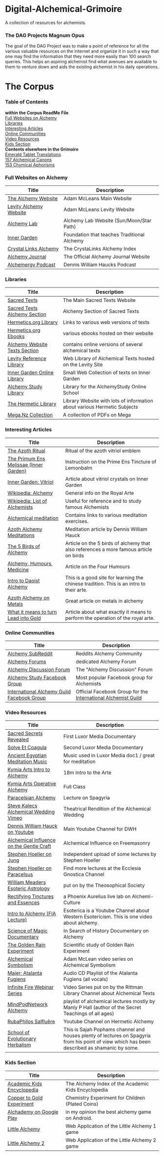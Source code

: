# Digital-Alchemical-Grimoire
A collection of resources for alchemists.

### The DAG Projects Magnum Opus

The goal of the DAG Project was to make a point of reference for all the various valuable resources on the internet and organize it in such a way that one may find the information that they need more easily than 100 search queries. This helps an aspiring alchemist find what avenues are available to them to venture down and aids the existing alchemist in his daily operations.

# The Corpus

### Table of Contents
**within the Corpus ReadMe File**  
[Full Websites on Alchemy](#Full-Websites-on-Alchemy)  
[Libraries](#Libraries)  
[Interesting Articles](#Interesting-Articles)  
[Online Communities](#Online-Communities)  
[Video Resources](#Video-Resources)  
[Kids Section](#Kids-Section)  
**Contents elsewhere in the Grimoire**    
[Emerald Tablet Translations](EmeraldTablet.txt)  
[157 Alchemical Canons](157canons.txt)  
[153 Chymical Aphorisms](153aphorisms.txt)  

### Full Websites on Alchemy
Title | Description
---- | ----
[The Alchemy Website](https://www.alchemywebsite.com/) | Adam McLeans Main Website
[Levity Alchemy Website](http://www.levity.com/alchemy/) | Adam McLeans Levity Website
[Alchemy Lab](https://www.alchemylab.com/) | Alchemy Lab Website (Sun/Moon/Star Path)
[Inner Garden](https://innergarden.org/) | Foundation that teaches Traditional Alchemy
[Crystal Links Alchemy](https://www.crystalinks.com/alchemyindex.html) | The CrystaLinks Alchemy Index
[Alchemy Journal](https://alchemyjournal.org/) | The Official Alchemy Journal Website
[Alchemergy Podcast](https://alchemergy.podbean.com/) | Dennis William Haucks Podcast

### Libraries
Title | Description
---- | ----
[Sacred Texts](https://www.sacred-texts.com/) | The Main Sacred Texts Website
[Sacred Texts Alchemy Section](https://www.sacred-texts.com/alc/index.htm) | Alchemy Section of Sacred Texts
[Hermetics.org Library](http://www.hermetics.org/library.html/) | Links to various web versions of texts
[Hermetics.org Ebooks](http://www.hermetics.org/ebooks.html) | various ebooks hosted on their website
[Alchemy Website Texts Section](https://www.alchemywebsite.com/texts.html) | contains online versions of several alchemical texts
[Levity Reference Library](http://www.levity.com/alchemy/referlib.html) | Web Library of Alchemical Texts hosted on the Levity Site
[Inner Garden Online Library](https://innergarden.org/alchemylibrary/contents.html) | Small Web Collection of texts on Inner Garden
[Alchemy Study Library](https://alchemystudy.com/library.html) | Library for the AlchemyStudy Online School
[The Hermetic Library](https://hermetic.com/index) | Library Website with lots of information about various Hermetic Subjects
[Mega.Nz Collection](https://mega.nz/folder/k1tnhJqZ#LN-lFmw67x3qjEvR0gRSjg) | A collection of PDFs on Mega


### Interesting Articles
Title | Description
---- | ----
[The Azoth Ritual](http://azothalchemy.org/azoth_ritual.htm) | Ritual of the azoth vitriol emblem
[The Primum Ens Melissae (Inner Garden)](https://innergarden.org/en/ens.html) | Instruction on the Prime Ens Tincture of Lemonbalm
[Inner Garden: Vitriol](https://innergarden.org/en/vitriol.html) | Article about vitriol crystals on Inner Garden
[Wikipedia: Alchemy](https://en.wikipedia.org/wiki/Alchemy) | General info on the Royal Arte
[Wikipedia: List of Alchemists](https://en.wikipedia.org/wiki/List_of_alchemists) | Useful for reference and to study famous Alchemists
[Alchemical meditation](https://www.alchemywebsite.com/medit.html) | Contains links to various meditation exercises.
[Azoth Alchemy Meditations](http://azothalchemy.org/meditations.htm) | Meditation article by Dennis William Hauck
[The 5 Birds of Alchemy](https://blabelalchemy.wordpress.com/2012/07/22/five-birds-in-the-alchemy-of-tounges/) | Article on the 5 birds of alchemy that also references a more famous article on birds
[Alchemy, Humours, Medicine](https://patrickmlandry.wordpress.com/2012/12/16/alchemy-humours-medicine/) | Article on the Four Humours
[Intro to Daoist Alchemy](https://www.goldenelixir.com/jindan/jindan_intro.html) | This is a good site for learning the chinese tradition. This is an intro to their arte.
[Azoth Alchemy on Metals](https://www.azothalchemy.org/metals.htm) | Great article on metals in alchemy
[What it means to turn Lead into Gold](http://vjmpublishing.nz/?p=17216) | Article about what exactly it means to perform the operation of the royal arte.

### Online Communities
Title | Description
---- | ----
[Alchemy SubReddit](https://www.reddit.com/r/alchemy/) | Reddits Alchemy Community
[Alchemy Forums](http://www.alchemyforums.com/) | dedicated Alchemy Forum
[Alchemy Discussion Forum](http://www.alchemydiscussion.com/) | The "Alchemy Discussion" Forum
[Alchemy Study Facebook Group](https://www.facebook.com/groups/studyalchemy/) | Most popular Facebook group for Alchemists
[International Alchemy Guild Facebook Group](https://www.facebook.com/groups/guildalchemy) | Official Facebook Group for the [International Alchemist Guild](http://alchemyguild.memberlodge.org/)

### Video Resources
Title | Description
---- | ----
[Sacred Secrets Revealed](https://www.youtube.com/watch?v=DGyYIJpMC-k) | First Luxor Media Documentary
[Solve Et Coagula](https://www.youtube.com/watch?v=711GUvU06eY) | Second Luxor Media Documentary
[Ancient Egyptian Meditation Music](https://www.youtube.com/watch?v=i_7RIrMzewU) | Music used in Luxor Media doc1 / great for meditation
[Kymia Arts Intro to Alchemy](https://www.youtube.com/watch?v=O6e8iTxKNlE) | 18m Intro to the Arte
[Kymia Arts Operative Alchemy](https://www.youtube.com/watch?v=S-ey4Dqyxd4) | Full Class
[Paracelsian Alchemy](https://www.youtube.com/watch?v=NqJ61E86sww&t=5s) | Lecture on Spagyria
[Steve Kalecs Alchemical Wedding Vimeo](https://vimeo.com/374556767) | Theatrical Rendition of the Alchemical Wedding
[Dennis William Hauck on Youtube](https://www.youtube.com/c/DWHauck1/videos) | Main Youtube Channel for DWH
[Alchemical Influence on the Gentle Craft](https://www.youtube.com/watch?v=iUTLcG718_E) | Alchemical Influence on Freemasonry
[Stephen Hoeller on Jung](https://youtu.be/QzoqTQx-lyw) | Independent upload of some lectures by Stephen Hoeller
[Stephen Hoeller on Paracelsus](https://youtu.be/SKy_55pOONU) | Find more lectures at the Ecclesia Gnostica Channel
[William Meaders Esoteric Astrology](https://youtu.be/OLhw9ndeEH8) | put on by the Theosophical Society
[Rectifying Tinctures and Essences](https://www.youtube.com/watch?v=x9nMaoVV9xk&t=33s) | a Phoenix Aurelius live lab on Alchemi-Culture
[Intro to Alchemy (FIA Lecture)](https://youtu.be/DgP983eCRfM) | Esoterica is a Youtube Channel about Western Esotericism. This is one video about alchemy.
[Science of Magic Documentary](https://youtu.be/iMmgiVfxaEI) | In Search of History Documentary on Alchemy
[The Golden Rain Experiment](https://youtu.be/mzsdORUPk48) | Scientific study of Golden Rain Experiment
[Alchemical Symbolism](https://www.youtube.com/playlist?list=PLKocZwBnFDxNAoxyxZ0w7mum35YY4v0nb) | Adam McLean video series on Alchemical Symbolism
[Maier: Atalanta Fugiens](https://www.youtube.com/playlist?list=PL_E8uiPBMVWjixlkVJFvJnjK4CItaiZJD) | Audio CD Playlist of the Atalanta Fugiens (all vocals)
[Infinite Fire Webinar Series](https://www.youtube.com/playlist?list=PLNdQbyH7lu8uUkaLX-tus2f11B3-BXBOx) | Video Series put on by the Rittman Library Channel about Alchemical Texts
[MindPodNetwork Alchemy](https://www.youtube.com/playlist?list=PLdN4QIhoeNuW7VbLjwOdZVtk9FiiceUK0) | playlist of alchemical lectures mostly by Manly P Hall (author of the Secret Teachings of all ages)
[RubaPhilos Salfluĕre](https://www.youtube.com/c/Rubaphilossalflu%C4%95re/) | Youtube Channel on Hermetic Alchemy
[School of Evolutionary Herbalism](https://www.youtube.com/c/SchoolofEvolutionaryHerbalism/) | This is Sajah Pophams channel and houses plenty of lectures on Spagyria from his point of view which has been described as shamanic by some. 

### Kids Section
Title | Description
---- | ----
[Academic Kids Encyclopedia](https://academickids.com/encyclopedia/index.php/Alchemy) | The Alchemy Index of the Academic Kids Encyclopedia
[Copper to Gold Experiment](https://mysteryscience.com/chemistry/mystery-1/introduction-to-chemistry/108) | Chemistry Experiment for Children (Plated Coins)
[Alchademy on Google Play](https://play.google.com/store/apps/details?id=com.hyperbeard.alchademy) | in my opinion the best alchemy game on Android.
[Little Alchemy](https://littlealchemy.com/) | Web Application of the Little Alchemy 1 game
[Little Alchemy 2](https://littlealchemy2.com/) | Web Application of the Little Alchemy 2 game
